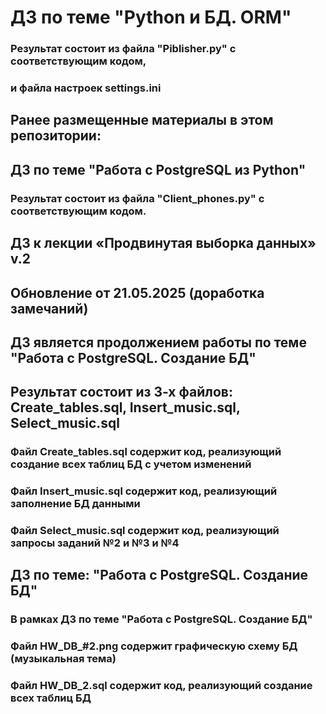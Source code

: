 # ДЗ по теме "Python и БД. ORM"
### Результат состоит из файла "Piblisher.py" с соответствующим кодом,
### и файла настроек settings.ini

## Ранее размещенные материалы в этом репозитории:

## ДЗ по теме "Работа с PostgreSQL из Python"
### Результат состоит из файла "Client_phones.py" с соответствующим кодом.

## ДЗ к лекции «Продвинутая выборка данных» v.2
## Обновление от 21.05.2025 (доработка замечаний)

## ДЗ является продолжением работы по теме "Работа с PostgreSQL. Создание БД"
## Результат состоит из 3-х файлов: Create_tables.sql, Insert_music.sql, Select_music.sql
### Файл Create_tables.sql содержит код, реализующий создание всех таблиц БД с учетом изменений
### Файл Insert_music.sql содержит код, реализующий заполнение БД данными
### Файл Select_music.sql содержит код, реализующий запросы заданий №2 и №3 и №4

## ДЗ по теме: "Работа с PostgreSQL. Создание БД"
### В рамках ДЗ по теме "Работа с PostgreSQL. Создание БД"
### Файл HW_DB_#2.png содержит графическую схему БД (музыкальная тема)
### Файл HW_DB_2.sql содержит код, реализующий создание всех таблиц БД